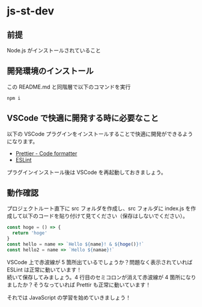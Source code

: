 # js-st-dev

## 前提

Node.js がインストールされていること

## 開発環境のインストール

この README.md と同階層で以下のコマンドを実行

```
npm i
```

## VSCode で快適に開発する時に必要なこと

以下の VSCode プラグインをインストールすることで快適に開発ができるようになります。

- [Prettier - Code formatter](https://marketplace.visualstudio.com/items?itemName=esbenp.prettier-vscode)
- [ESLint](https://marketplace.visualstudio.com/items?itemName=dbaeumer.vscode-eslint)

プラグインインストール後は VSCode を再起動しておきましょう。

## 動作確認

プロジェクトルート直下に src フォルダを作成し、src フォルダに index.js を作成して以下のコードを貼り付けて見てください（保存はしないでください）。

```js
const hoge = () => {
  return 'hoge'
}
const hello = name => `Hello ${name}! & ${hoge()}!`
const hello2 = name => `Hello ${namae}!`
```

VSCode 上で赤波線が 5 箇所出ているでしょうか？問題なく表示されていれば ESLint は正常に動いています！  
続いて保存してみましょう。4 行目のセミコロンが消えて赤波線が 4 箇所になりましたか？そうなっていれば Prettir も正常に動いています！

それでは JavaScript の学習を始めていきましょう！
